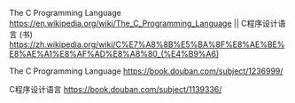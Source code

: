 
The C Programming Language https://en.wikipedia.org/wiki/The_C_Programming_Language || C程序设计语言 (书) https://zh.wikipedia.org/wiki/C%E7%A8%8B%E5%BA%8F%E8%AE%BE%E8%AE%A1%E8%AF%AD%E8%A8%80_(%E4%B9%A6)

The C Programming Language https://book.douban.com/subject/1236999/

C程序设计语言 https://book.douban.com/subject/1139336/
